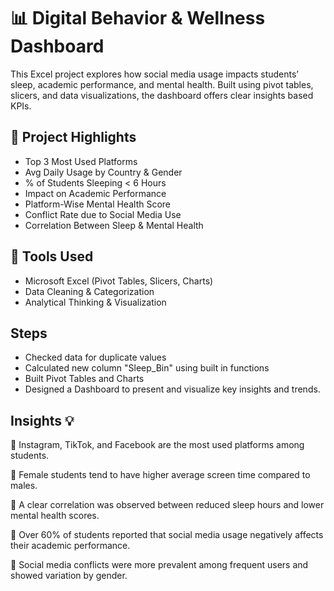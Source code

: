 # 📊 Digital Behavior & Wellness Dashboard

This Excel project explores how social media usage impacts students’ sleep, academic performance, and mental health. Built using pivot tables, slicers, and data visualizations, the dashboard offers clear insights based KPIs.

## 🚀 Project Highlights
- Top 3 Most Used Platforms
- Avg Daily Usage by Country & Gender
- % of Students Sleeping < 6 Hours
- Impact on Academic Performance
- Platform-Wise Mental Health Score
- Conflict Rate due to Social Media Use
- Correlation Between Sleep & Mental Health

## 📌 Tools Used
- Microsoft Excel (Pivot Tables, Slicers, Charts)
- Data Cleaning & Categorization
- Analytical Thinking & Visualization

## Steps
- Checked data for duplicate values
- Calculated new column "Sleep_Bin" using built in functions
- Built Pivot Tables and Charts
- Designed a Dashboard to present and visualize key insights and trends.

## Insights  💡 
📍 Instagram, TikTok, and Facebook are the most used platforms among students.

📍 Female students tend to have higher average screen time compared to males.

📍 A clear correlation was observed between reduced sleep hours and lower mental health scores.

📍 Over 60% of students reported that social media usage negatively affects their academic performance.

📍 Social media conflicts were more prevalent among frequent users and showed variation by gender.
